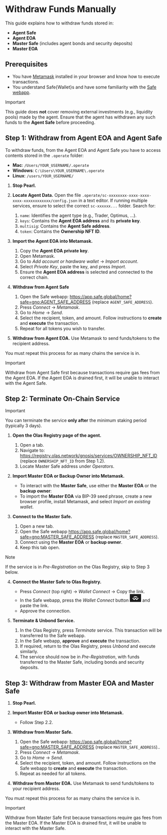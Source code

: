 # Withdraw Funds Manually

This guide explains how to withdraw funds stored in:

- **Agent Safe**
- **Agent EOA**
- **Master Safe** (includes agent bonds and security deposits)
- **Master EOA**

## Prerequisites

- You have [Metamask](https://metamask.io/) installed in your browser and know how to execute transactions.
- You understand Safe{Wallet}s and have some familiarity with the [Safe webapp](https://app.safe.global/).

> [!IMPORTANT]
> This guide does **not** cover removing external investments (e.g., liquidity pools) made by the agent. Ensure that the agent has withdrawn any such funds to the **Agent Safe** before proceeding.

## Step 1: Withdraw from Agent EOA and Agent Safe

To withdraw funds, from the Agent EOA and Agent Safe you have to access contents stored in the `.operate` folder:

- **Mac**: `/Users/YOUR_USERNAME/.operate`
- **Windows**: `C:\Users\YOUR_USERNAME\.operate`
- **Linux**: `/users/YOUR_USERNAME/`

1. **Stop Pearl.**

2. **Locate Agent Data.** Open the file `.operate/sc-xxxxxxxx-xxxx-xxxx-xxxx-xxxxxxxxxxxx/config.json` in a text editor. If running multiple services, ensure to select the correct `sc-xxxxxx...` folder. Search for:
   1. `name`: Identifies the agent type (e.g., Trader, Optimus, ...).
   2. `keys`: Contains the **Agent EOA address** and its **private key**.
   3. `multisig`: Contains the **Agent Safe address**.
   4. `token`: Contains the **Ownership NFT ID**.

3. **Import the Agent EOA into Metamask.**
   1. Copy the **Agent EOA private key**.
   2. Open Metamask.
   3. Go to *Add account or hardware wallet* → *Import account*.
   4. Select *Private Key*, paste the key, and press *Import*.
   5. Ensure the **Agent EOA address** is selected and connected to the correct chain.

4. **Withdraw from Agent Safe**
   1. Open the Safe webapp: https://app.safe.global/home?safe=gno:AGENT_SAFE_ADDRESS (replace `AGENT_SAFE_ADDRESS`).
   2. Press *Connect* → *Metamask*.
   3. Go to *Home* → *Send*.
   4. Select the recipient, token, and amount. Follow instructions to **create** and **execute** the transaction.
   5. Repeat for all tokens you wish to transfer.

5. **Withdraw from Agent EOA.** Use Metamask to send funds/tokens to the recipient address.

You must repeat this process for as many chains the service is in.

> [!IMPORTANT]
> Withdraw from Agent Safe first because transactions require gas fees from the Agent EOA. If the Agent EOA is drained first, it will be unable to interact with the Agent Safe.

## Step 2: Terminate On-Chain Service

> [!IMPORTANT]
> You can terminate the service **only after** the minimum staking period (typically 3 days).

1. **Open the Olas Registry page of the agent.**
   1. Open a tab.
   2. Navigate to: https://registry.olas.network/gnosis/services/OWNERSHIP_NFT_ID (replace `OWNERSHIP_NFT_ID` from Step 1.2).
   3. Locate Master Safe address under *Operators*.

2. **Import Master EOA or Backup Owner into Metamask.**
   - To interact with the **Master Safe**, use either the **Master EOA** or the **backup owner**:
   - To import the **Master EOA** via BIP-39 seed phrase, create a new browser profile, install Metamask, and select *Import an existing wallet*.

3. **Connect to the Master Safe.**
   1. Open a new tab.
   2. Open the Safe webapp https://app.safe.global/home?safe=gno:MASTER_SAFE_ADDRESS (replace `MASTER_SAFE_ADDRESS`).
   3. Connect using the **Master EOA** or **backup owner**.
   4. Keep this tab open.

> [!NOTE]
> If the service is in *Pre-Registration* on the Olas Registry, skip to Step 3 below.

4. **Connect the Master Safe to Olas Registry.**
   - Press *Connect* (top right) → *Wallet Connect* → Copy the link.
   - In the Safe webapp, press the *Wallet Connect* button ![Wallet Connect](./images/wallet_connect.png) and paste the link.
   - Approve the connection.

5. **Terminate & Unbond Service.**
   1. In the Olas Registry, press *Terminate* service. This transaction will be transferred to the Safe webapp.
   2. In the Safe webapp, **approve** and **execute** the transaction.
   3. If required, return to the Olas Registry, press *Unbond* and execute similarly.
   4. The service should now be in *Pre-Registration*, with funds transferred to the Master Safe, including bonds and security deposits.

## Step 3: Withdraw from Master EOA and Master Safe

1. **Stop Pearl.**

2. **Import Master EOA or backup owner into Metamask.**
   - Follow Step 2.2.

3. **Withdraw from Master Safe.**
   1. Open the Safe webapp: https://app.safe.global/home?safe=gno:MASTER_SAFE_ADDRESS (replace `MASTER_SAFE_ADDRESS`)..
   2. Press *Connect* → *Metamask*.
   3. Go to *Home* → *Send*.
   4. Select the recipient, token, and amount. Follow instructions on the Safe webapp to **create** and **execute** the transaction.
   5. Repeat as needed for all tokens.

4. **Withdraw from Master EOA.** Use Metamask to send funds/tokens to your recipient address.

You must repeat this process for as many chains the service is in.

> [!IMPORTANT]
> Withdraw from Master Safe first because transactions require gas fees from the Master EOA. If the Master EOA is drained first, it will be unable to interact with the Master Safe.
